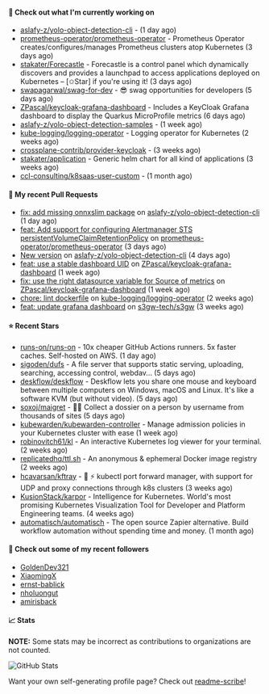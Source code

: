 #### 👷 Check out what I'm currently working on

- [aslafy-z/yolo-object-detection-cli](https://github.com/aslafy-z/yolo-object-detection-cli) -  (1 day ago)
- [prometheus-operator/prometheus-operator](https://github.com/prometheus-operator/prometheus-operator) - Prometheus Operator creates/configures/manages Prometheus clusters atop Kubernetes (3 days ago)
- [stakater/Forecastle](https://github.com/stakater/Forecastle) - Forecastle is a control panel which dynamically discovers and provides a launchpad to access applications deployed on Kubernetes  – [✩Star] if you&#39;re using it! (3 days ago)
- [swapagarwal/swag-for-dev](https://github.com/swapagarwal/swag-for-dev) - 😎 swag opportunities for developers (5 days ago)
- [ZPascal/keycloak-grafana-dashboard](https://github.com/ZPascal/keycloak-grafana-dashboard) - Includes a KeyCloak Grafana dashboard to display the Quarkus MicroProfile metrics (6 days ago)
- [aslafy-z/yolo-object-detection-samples](https://github.com/aslafy-z/yolo-object-detection-samples) -  (1 week ago)
- [kube-logging/logging-operator](https://github.com/kube-logging/logging-operator) - Logging operator for Kubernetes (2 weeks ago)
- [crossplane-contrib/provider-keycloak](https://github.com/crossplane-contrib/provider-keycloak) -  (3 weeks ago)
- [stakater/application](https://github.com/stakater/application) - Generic helm chart for all kind of applications (3 weeks ago)
- [ccl-consulting/k8saas-user-custom](https://github.com/ccl-consulting/k8saas-user-custom) -  (1 month ago)



#### 🔨 My recent Pull Requests

- [fix: add missing onnxslim package](https://github.com/aslafy-z/yolo-object-detection-cli/pull/30) on [aslafy-z/yolo-object-detection-cli](https://github.com/aslafy-z/yolo-object-detection-cli) (1 day ago)
- [feat: Add support for configuring Alertmanager STS persistentVolumeClaimRetentionPolicy](https://github.com/prometheus-operator/prometheus-operator/pull/7183) on [prometheus-operator/prometheus-operator](https://github.com/prometheus-operator/prometheus-operator) (3 days ago)
- [New version](https://github.com/aslafy-z/yolo-object-detection-cli/pull/13) on [aslafy-z/yolo-object-detection-cli](https://github.com/aslafy-z/yolo-object-detection-cli) (4 days ago)
- [feat: use a stable dashboard UID](https://github.com/ZPascal/keycloak-grafana-dashboard/pull/6) on [ZPascal/keycloak-grafana-dashboard](https://github.com/ZPascal/keycloak-grafana-dashboard) (1 week ago)
- [fix: use the right datasource variable for Source of metrics](https://github.com/ZPascal/keycloak-grafana-dashboard/pull/5) on [ZPascal/keycloak-grafana-dashboard](https://github.com/ZPascal/keycloak-grafana-dashboard) (1 week ago)
- [chore: lint dockerfile](https://github.com/kube-logging/logging-operator/pull/1869) on [kube-logging/logging-operator](https://github.com/kube-logging/logging-operator) (2 weeks ago)
- [feat: update grafana dashboard](https://github.com/s3gw-tech/s3gw/pull/874) on [s3gw-tech/s3gw](https://github.com/s3gw-tech/s3gw) (3 weeks ago)

#### ⭐ Recent Stars

- [runs-on/runs-on](https://github.com/runs-on/runs-on) - 10x cheaper GitHub Actions runners. 5x faster caches. Self-hosted on AWS. (1 day ago)
- [sigoden/dufs](https://github.com/sigoden/dufs) - A file server that supports static serving, uploading, searching, accessing control, webdav... (5 days ago)
- [deskflow/deskflow](https://github.com/deskflow/deskflow) - Deskflow lets you share one mouse and keyboard between multiple computers on Windows, macOS and Linux. It&#39;s like a software KVM (but without video). (5 days ago)
- [soxoj/maigret](https://github.com/soxoj/maigret) - 🕵️‍♂️ Collect a dossier on a person by username from thousands of sites (5 days ago)
- [kubewarden/kubewarden-controller](https://github.com/kubewarden/kubewarden-controller) - Manage admission policies in your Kubernetes cluster with ease (1 week ago)
- [robinovitch61/kl](https://github.com/robinovitch61/kl) - An interactive Kubernetes log viewer for your terminal. (2 weeks ago)
- [replicatedhq/ttl.sh](https://github.com/replicatedhq/ttl.sh) - An anonymous &amp; ephemeral Docker image registry (2 weeks ago)
- [hcavarsan/kftray](https://github.com/hcavarsan/kftray) - 🦀 ⚡ kubectl port forward manager, with support for UDP and proxy connections through k8s clusters  (3 weeks ago)
- [KusionStack/karpor](https://github.com/KusionStack/karpor) - Intelligence for Kubernetes. World&#39;s most promising Kubernetes Visualization Tool for Developer and Platform Engineering teams.  (4 weeks ago)
- [automatisch/automatisch](https://github.com/automatisch/automatisch) - The open source Zapier alternative. Build workflow automation without spending time and money. (1 month ago)

#### 👯 Check out some of my recent followers

- [GoldenDev321](https://github.com/GoldenDev321)
- [XiaomingX](https://github.com/XiaomingX)
- [ernst-bablick](https://github.com/ernst-bablick)
- [nholuongut](https://github.com/nholuongut)
- [amirisback](https://github.com/amirisback)

#### 📈 Stats

**NOTE:** Some stats may be incorrect as contributions to organizations
are not counted.

![GitHub Stats](https://github-readme-stats.vercel.app/api?username=aslafy-z&count_private=false&theme=tokyonight&show_icons=true)

Want your own self-generating profile page? Check out [readme-scribe](https://github.com/muesli/readme-scribe)!
